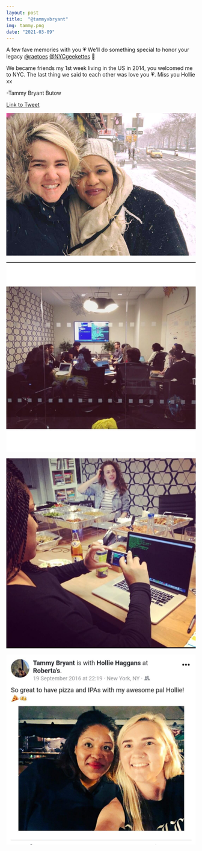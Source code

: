 ```yaml
---
layout: post
title:  "@tammyxbryant"
img: tammy.png
date: "2021-03-09"
---
```


A few fave memories with you 💗 We'll do something special to honor your legacy [@raetoes](https://twitter.com/raetoes) [@NYCgeekettes](https://twitter.com/NYCgeekettes) 💞


We became friends my 1st week living in the US in 2014, you welcomed me to NYC. The last thing we said to each other was love you 💗. Miss you Hollie xx

-Tammy Bryant Butow

[Link to Tweet](https://twitter.com/tammyxbryant/status/1369229114088058881)

![Photo with Hollie from tammyxbryant's tweet](tammy-hollie.jpg)

![Photo with Hollie from tammyxbryant's tweet](tammy-1.jpg)

![Photo with Hollie from tammyxbryant's tweet](tammy-2.jpg)

![Photo with Hollie from tammyxbryant's tweet](tammy-3.jpg)
